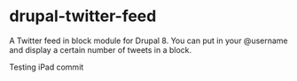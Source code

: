 # drupal-twitter-feed
A Twitter feed in block module for Drupal 8. You can put in your @username and display a certain number of tweets in a block.  

Testing iPad commit